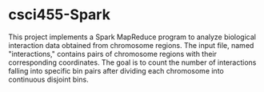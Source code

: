 # csci455-Spark
This project implements a Spark MapReduce program to analyze biological interaction data obtained from chromosome regions. The input file, named "interactions," contains pairs of chromosome regions with their corresponding coordinates. The goal is to count the number of interactions falling into specific bin pairs after dividing each chromosome into continuous disjoint bins.
